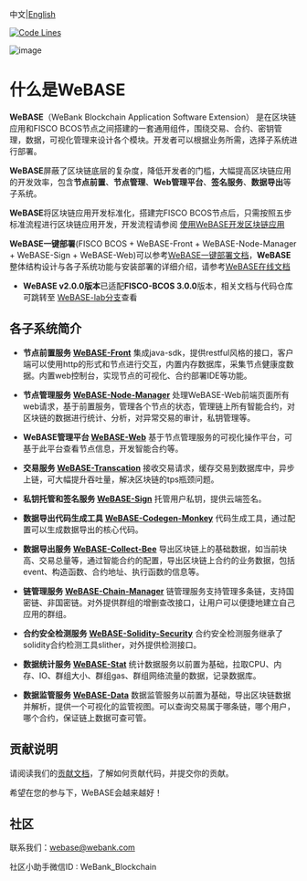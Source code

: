 中文|[English](README-en.md)

[![Code Lines](https://tokei.rs/b1/github/WeBankBlockchain/WeBASE?category=code)](https://github.com/WeBankBlockchain/WeBASE)

![image](https://webasedoc.readthedocs.io/zh_CN/latest/_images/logo.jpg)

# 什么是WeBASE

**WeBASE**（WeBank Blockchain Application Software Extension） 是在区块链应用和FISCO BCOS节点之间搭建的一套通用组件，围绕交易、合约、密钥管理，数据，可视化管理来设计各个模块。开发者可以根据业务所需，选择子系统进行部署。

**WeBASE**屏蔽了区块链底层的复杂度，降低开发者的门槛，大幅提高区块链应用的开发效率，包含**节点前置**、**节点管理**、**Web管理平台**、**签名服务**、**数据导出**等子系统。

**WeBASE**将区块链应用开发标准化，搭建完FISCO BCOS节点后，只需按照五步标准流程进行区块链应用开发，开发流程请参阅 [使用WeBASE开发区块链应用](https://github.com/WeBankBlockchain/WeBASE-Doc/blob/master/docs/WeBASE/quick-start.md)

**WeBASE一键部署**(FISCO BCOS + WeBASE-Front + WeBASE-Node-Manager + WeBASE-Sign + WeBASE-Web)可以参考[WeBASE一键部署文档](https://webasedoc.readthedocs.io/zh_CN/latest/docs/WeBASE/install.html)，**WeBASE**整体结构设计与各子系统功能与安装部署的详细介绍，请参考[WeBASE在线文档](https://webasedoc.readthedocs.io/zh_CN/latest/index.html)

- **WeBASE v2.0.0版本**已适配**FISCO-BCOS 3.0.0**版本，相关文档与代码仓库可跳转至 [WeBASE-lab分支](https://webasedoc.readthedocs.io/zh_CN/lab)查看

## 各子系统简介
* **节点前置服务 [WeBASE-Front](https://github.com/WeBankBlockchain/WeBASE-Front)** 
集成java-sdk，提供restful风格的接口，客户端可以使用http的形式和节点进行交互，内置内存数据库，采集节点健康度数据。内置web控制台，实现节点的可视化、合约部署IDE等功能。

* **节点管理服务 [WeBASE-Node-Manager](https://github.com/WeBankBlockchain/WeBASE-Node-Manager)**
处理WeBASE-Web前端页面所有web请求，基于前置服务，管理各个节点的状态，管理链上所有智能合约，对区块链的数据进行统计、分析，对异常交易的审计，私钥管理等。

* **WeBASE管理平台 [WeBASE-Web](https://github.com/WeBankBlockchain/WeBASE-Web)**
基于节点管理服务的可视化操作平台，可基于此平台查看节点信息，开发智能合约等。

* **交易服务 [WeBASE-Transcation](https://github.com/WeBankBlockchain/WeBASE-Transcation)**
接收交易请求，缓存交易到数据库中，异步上链，可大幅提升吞吐量，解决区块链的tps瓶颈问题。

* **私钥托管和签名服务 [WeBASE-Sign](https://github.com/WeBankBlockchain/WeBASE-Sign)**
托管用户私钥，提供云端签名。

* **数据导出代码生成工具 [WeBASE-Codegen-Monkey](https://github.com/WeBankBlockchain/WeBASE-Codegen-Monkey)**
代码生成工具，通过配置可以生成数据导出的核心代码。

* **数据导出服务 [WeBASE-Collect-Bee](https://github.com/WeBankBlockchain/WeBASE-Collect-Bee)**
导出区块链上的基础数据，如当前块高、交易总量等，通过智能合约的配置，导出区块链上合约的业务数据，包括event、构造函数、合约地址、执行函数的信息等。

* **链管理服务 [WeBASE-Chain-Manager](https://github.com/WeBankBlockchain/WeBASE-Chain-Manager)** 
链管理服务支持管理多条链，支持国密链、非国密链。对外提供群组的增删查改接口，让用户可以便捷地建立自己应用的群组。

* **合约安全检测服务 [WeBASE-Solidity-Security](https://github.com/WeBankBlockchain/WeBASE-Solidity-Security)** 
合约安全检测服务继承了solidity合约检测工具slither，对外提供检测接口。

* **数据统计服务 [WeBASE-Stat](https://github.com/WeBankBlockchain/WeBASE-Stat)** 
统计数据服务以前置为基础，拉取CPU、内存、IO、群组大小、群组gas、群组网络流量的数据，记录数据库。

* **数据监管服务 [WeBASE-Data](https://github.com/WeBankBlockchain/WeBASE-Data)** 
数据监管服务以前置为基础，导出区块链数据并解析，提供一个可视化的监管视图。可以查询交易属于哪条链，哪个用户，哪个合约，保证链上数据可查可管。


## 贡献说明
请阅读我们的[贡献文档](https://webasedoc.readthedocs.io/zh_CN/latest/docs/WeBASE/CONTRIBUTING.html)，了解如何贡献代码，并提交你的贡献。

希望在您的参与下，WeBASE会越来越好！

## 社区
联系我们：webase@webank.com

社区小助手微信ID : WeBank_Blockchain
